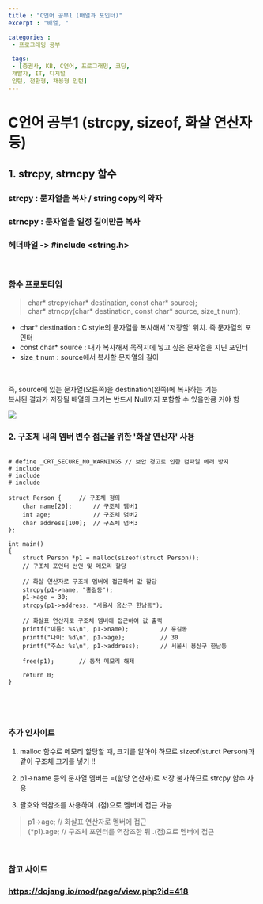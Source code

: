 ```yaml
---
title : "C언어 공부1 (배열과 포인터)"
excerpt : "배열, "

categories :
 - 프로그래밍 공부

 tags:
 - [증권사, KB, C언어, 프로그래밍, 코딩,
 개발자, IT, 디지털
 인턴, 전환형, 채용형 인턴]
---
```


C언어 공부1 (strcpy, sizeof, 화살 연산자 등)
===========================================

## 1. strcpy, strncpy 함수  
### strcpy : 문자열을 복사 / string copy의 약자    
### strncpy : 문자열을 일정 길이만큼 복사  
### 헤더파일 -> #include <string.h>  


<br/>


### 함수 프로토타입  
> char* strcpy(char* destination, const char* source);    
> char* strncpy(char* destination, const char* source, size_t num);    

- char* destination : C style의 문자열을 복사해서 '저장할' 위치. 즉 문자열의 포인터    
- const char* source : 내가 복사해서 목적지에 넣고 싶은 문자열을 지닌 포인터     
- size_t num : source에서 복사할 문자열의 길이    

<br/>


즉, source에 있는 문자열(오른쪽)을 destination(왼쪽)에 복사하는 기능      
복사된 결과가 저장될 배열의 크기는 반드시 Null까지 포함할 수 있을만큼 커야 함    

<img src =  "https://dojang.io/pluginfile.php/422/mod_page/content/37/unit42-1.png">  

<br/>

### 2. 구조체 내의 멤버 변수 접근을 위한 '화살 연산자' 사용  
<pre>
<code>
# define _CRT_SECURE_NO_WARNINGS // 보안 경고로 인한 컴파일 에러 방지  
# include <stdio.h>
# include <string.h>
# include <stdlib.h>

struct Person {     // 구조체 정의
    char name[20];      // 구조체 멤버1
    int age;            // 구조체 멈버2
    char address[100];  // 구조체 멈버3
};  

int main()
{
    struct Person *p1 = malloc(sizeof(struct Person));  
    // 구조체 포인터 선언 및 메모리 할당  

    // 화살 연산자로 구조체 멤버에 접근하여 값 할당  
    strcpy(p1->name, "홍길동"); 
    p1->age = 30;
    strcpy(p1->address, "서울시 용산구 한남동");

    // 화살표 연산자로 구조체 멤버에 접근하여 값 출력
    printf("이름: %s\n", p1->name);         // 홍길동
    printf("나이: %d\n", p1->age);          // 30
    printf("주소: %s\n", p1->address);      // 서울시 용산구 한남동

    free(p1);       // 동적 메모리 해제 
    
    return 0;
}   
</pre>
</code>

<br/>

### 추가 인사이트 
1)  malloc 함수로 메모리 할당할 때, 크기를 알아야 하므로 sizeof(sturct Person)과 같이 구조체 크기를 넣기 !!    

2)  p1->name 등의 문자열 멤버는 =(할당 연산자)로 저장 불가하므로 strcpy 함수 사용     

3) 괄호와 역참조를 사용하여 .(점)으로 멤버에 접근 가능    
> p1->age;      // 화살표 연산자로 멤버에 접근    
> (*p1).age;    // 구조체 포인터를 역참조한 뒤 .(점)으로 멤버에 접근  
  

<br/>


### 참고 사이트
### https://dojang.io/mod/page/view.php?id=418

